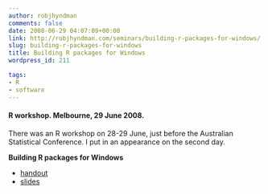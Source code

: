 ```yaml
---
author: robjhyndman
comments: false
date: 2008-06-29 04:07:09+00:00
link: http://robjhyndman.com/seminars/building-r-packages-for-windows/
slug: building-r-packages-for-windows
title: Building R packages for Windows
wordpress_id: 211

tags:
- R
- software
---
```


#### R workshop. Melbourne, 29 June 2008.

There was an R workshop on 28-29 June, just before the Australian Statistical Conference. I put in an appearance on the second day.

**Building R packages for Windows**
	
  * [handout](/research/Rpackages_notes.pdf)
  * [slides](/research/Rpackages.pdf)


